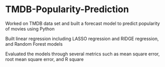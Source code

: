 # TMDB-Popularity-Prediction

Worked on TMDB data set and built a forecast model to predict popularity of movies using Python

Built linear regression including LASSO regression and RIDGE regression, and Random Forest models

Evaluated the models through several metrics such as mean square error, root mean square error, and R square 
